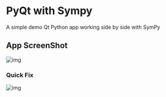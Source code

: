 # PyQt with Sympy 

A simple demo Qt Python app working side by side with SymPy

## App ScreenShot

![img](http://i.imgur.com/qfnGHoD.png)


### Quick Fix

![img](http://i.imgur.com/zBJjGHR.png)
